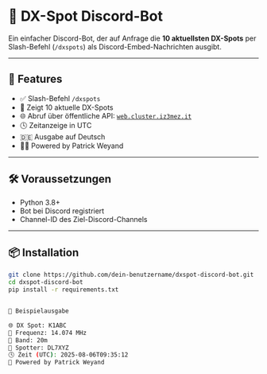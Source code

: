 # 📡 DX-Spot Discord-Bot

Ein einfacher Discord-Bot, der auf Anfrage die **10 aktuellsten DX-Spots** per Slash-Befehl (`/dxspots`) als Discord-Embed-Nachrichten ausgibt.

---

## 🚀 Features

- ✅ Slash-Befehl `/dxspots`
- 📶 Zeigt 10 aktuelle DX-Spots
- 🌐 Abruf über öffentliche API: [`web.cluster.iz3mez.it`](https://web.cluster.iz3mez.it/spots.json/)
- 🕓 Zeitanzeige in UTC
- 🇩🇪 Ausgabe auf Deutsch
- 🙋‍♂️ Powered by Patrick Weyand

---

## 🛠️ Voraussetzungen

- Python 3.8+
- Bot bei Discord registriert
- Channel-ID des Ziel-Discord-Channels

---

## 📦 Installation

```bash
git clone https://github.com/dein-benutzername/dxspot-discord-bot.git
cd dxspot-discord-bot
pip install -r requirements.txt


📸 Beispielausgabe

🌐 DX Spot: K1ABC
📡 Frequenz: 14.074 MHz
📶 Band: 20m
👤 Spotter: DL7XYZ
🕓 Zeit (UTC): 2025-08-06T09:35:12
📢 Powered by Patrick Weyand

